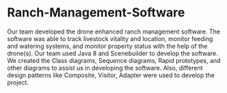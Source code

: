 # Ranch-Management-Software
Our team developed the drone enhanced ranch management software. The software was able to track livestock vitality and location, monitor feeding and watering systems, and monitor property status with the help of the drone(s).  Our team used Java 8 and Scenebuilder to develop the software. We created the Class diagrams, Sequence diagrams, Rapid prototypes, and other diagrams to assist us in developing the software. Also, different design patterns like Composite, Visitor, Adapter were used to develop the project.
